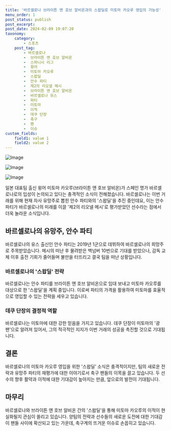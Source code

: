 ```yaml
---
title: '바르셀로나 브라이튼 앤 호브 알비온과의 스왑딜로 미토마 카오루 영입의 가능성'
menu_order: 1
post_status: publish
post_excerpt: 
post_date: 2024-02-09 19:07:20
taxonomy:
    category:
        - 스포츠
    post_tag:
        - 바르셀로나
        -  브라이튼 앤 호브 알비온
        -  스파니시 리그
        -  윙어
        -  미토마 카오루
        -  스왑딜
        -  안수 파티
        -  제2의 리오넬 메시
        -  브라이튼 앤 호브 알비온
        -  바르셀로나 유스
        -  파티
        -  미토마
        -  이적
        -  데쿠 단장
        -  축구
        -  팬
        -  이슈
custom_fields:
    field1: value 1
    field2: value 2
---
```


![Image](https://imgnews.pstatic.net/image/117/2024/02/09/0003805728_001_20240209140101220.jpg?type=w647)

![Image](https://imgnews.pstatic.net/image/117/2024/02/09/0003805728_002_20240209140101268.jpg?type=w647)

![Image](https://imgnews.pstatic.net/image/117/2024/02/09/0003805728_003_20240209140101311.jpg?type=w647)

일본 대표팀 출신 윙어 미토마 카오루(브라이튼 앤 호브 알비온)가 스페인 명가 바르셀로나로의 입성이 논의되고 있다는 충격적인 소식이 전해졌습니다. 바르셀로나는 이번 거래를 위해 현재 자사 유망주로 뽑힌 안수 파티와의 '스왑딜'을 추진 중인데요, 이는 안수 파티가 바르셀로나의 미래를 이끌 '제2의 리오넬 메시'로 평가받았던 선수라는 점에서 더욱 놀라운 소식입니다.
## 바르셀로나의 유망주, 안수 파티
바르셀로나의 유스 출신인 안수 파티는 2019년 1군으로 데뷔하여 바르셀로나의 희망주로 주목받았습니다. 메시의 떠난 후 물려받은 백넘버 10번으로 기대를 받았으나, 감독 교체 이후 출전 기회가 줄어들며 불만을 터뜨리고 결국 팀을 떠난 상황입니다.
### 바르셀로나의 '스왑딜' 전략
바르셀로나는 안수 파티를 브라이튼 앤 호브 알비온으로 임대 보내고 미토마 카오루를 대상으로 한 '스왑딜'을 계획 중입니다. 이로써 파티의 가격을 활용하여 미토마를 효율적으로 영입할 수 있는 전략을 세우고 있습니다.
### 데쿠 단장의 결정적 역할
바르셀로나는 미토마에 대한 강한 믿음을 가지고 있습니다. 데쿠 단장이 미토마의 '광팬'으로 알려져 있어서, 그의 적극적인 지지가 이번 거래의 성공을 촉진할 것으로 기대됩니다.
## 결론
바르셀로나의 미토마 카오루 영입을 위한 '스왑딜' 소식은 충격적이지만, 팀의 새로운 전략과 유망주 파티의 재평가에 대한 이야기로서 축구 팬들의 이목을 끌고 있습니다. 두 선수의 향후 활약과 이적에 대한 기대감이 높아지는 만큼, 앞으로의 발전이 기대됩니다.
## 마무리
바르셀로나와 브라이튼 앤 호브 알비온 간의 '스왑딜'을 통해 미토마 카오루의 이적이 현실화될지 관심이 쏠리고 있습니다. 양팀의 전략과 선수들의 새로운 도전에 대한 기대감이 팬들 사이에 확산되고 있는 가운데, 축구계의 뜨거운 이슈로 손꼽히고 있습니다.
